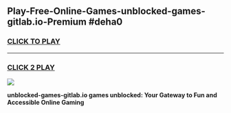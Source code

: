 
## Play-Free-Online-Games-unblocked-games-gitlab.io-Premium #deha0
<h3>
<a href="https://premium.freeplayer.one?title=unblocked-games-gitlab.io&ref=8M">CLICK TO PLAY</a></h3>
<hr>

<h3>
<a href="https://premium.freeplayer.one?title=unblocked-games-gitlab.io&ref=8M">CLICK 2 PLAY</a>
  
</h3>

<a href="https://premium.freeplayer.one?title=unblocked-games-gitlab.io&ref=8M"><img src="https://clearcache.store/games.png"></a>


**unblocked-games-gitlab.io games unblocked: Your Gateway to Fun and Accessible Online Gaming**
